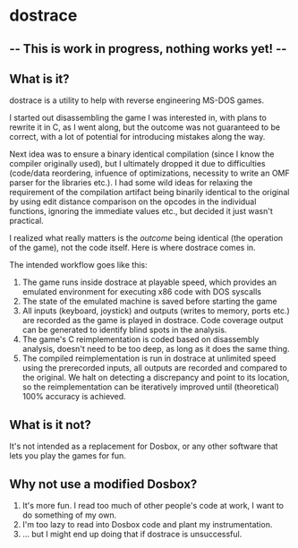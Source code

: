 dostrace
========

-- This is work in progress, nothing works yet! --
--------------------------------------------------

What is it?
-----------

dostrace is a utility to help with reverse engineering MS-DOS games. 

I started out disassembling the game I was interested in, with plans to rewrite it in C, as I went along, but the outcome was not guaranteed to be correct, with a lot of potential
for introducing mistakes along the way.

Next idea was to ensure a binary identical compilation (since I know the compiler originally used), but I ultimately dropped it due to difficulties (code/data reordering, 
infuence of optimizations, necessity to write an OMF parser for the libraries etc.). I had some wild ideas for relaxing the requirement of the compilation artifact being binarily
identical to the original by using edit distance comparison on the opcodes in the individual functions, ignoring the immediate values etc., but decided it just wasn't practical.

I realized what really matters is the *outcome* being identical (the operation of the game), not the code itself. Here is where dostrace comes in.

The intended workflow goes like this:
1. The game runs inside dostrace at playable speed, which provides an emulated environment for executing x86 code with DOS syscalls
2. The state of the emulated machine is saved before starting the game
3. All inputs (keyboard, joystick) and outputs (writes to memory, ports etc.) are recorded as the game is played in dostrace. Code coverage output can be generated
to identify blind spots in the analysis.
4. The game's C reimplementation is coded based on disassembly analysis, doesn't need to be too deep, as long as it does the same thing.
5. The compiled reimplementation is run in dostrace at unlimited speed using the prerecorded inputs, all outputs are recorded and compared to the original. 
We halt on detecting a discrepancy and point to its location, so the reimplementation can be iteratively improved until (theoretical) 100% accuracy is achieved.

What is it not?
---------------

It's not intended as a replacement for Dosbox, or any other software that lets you play the games for fun.

Why not use a modified Dosbox?
------------------------------

1. It's more fun. I read too much of other people's code at work, I want to do something of my own.
2. I'm too lazy to read into Dosbox code and plant my instrumentation.
3. ... but I might end up doing that if dostrace is unsuccessful.
